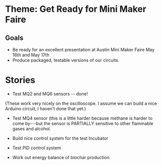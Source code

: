 # Theme: Get Ready for Mini Maker Faire

## Goals

* Be ready for an excellent presentation at Austin Mini Maker Faire May 16th and May 17th
* Produce packaged, testable versions of our circuits.

# Stories

* Test MQ2 and MQ6 sensors -- done!  

(These work very nicely on the oscilloscope.  I assume we can build a nice Arduino circuit, I haven't done that yet.)

* Test MQ4 sensor (this is a little harder because methane is harder to come by---but the sensor is PARTIALLY sensitive
to other flammable gases and alcohol.

* Build nice control system for the test Incubator
* Test PID control system
* Work out energy balance of biochar production

